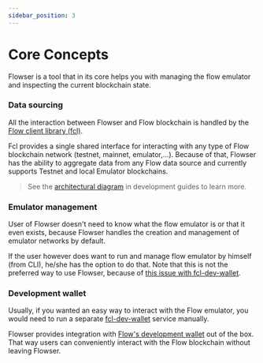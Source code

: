 ```yaml
---
sidebar_position: 3
---
```


# Core Concepts

Flowser is a tool that in its core helps you with managing the flow emulator and inspecting the current blockchain state.

### Data sourcing

All the interaction between Flowser and Flow blockchain is handled by the [Flow client library (fcl)](https://docs.onflow.org/fcl/).

Fcl provides a single shared interface for interacting with any type of Flow blockchain network (testnet, mainnet, emulator,...). Because of that, Flowser has the ability to aggregate data from any Flow data source and currently supports Testnet and local Emulator blockchains.

> See the [architectural diagram](./DEVELOPMENT.md#-architecture) in development guides to learn more.

### Emulator management

User of Flowser doesn't need to know what the flow emulator is or that it even exists, because Flowser handles the creation and management of emulator networks by default.

If the user however does want to run and manage flow emulator by himself (from CLI), he/she has the option to do that. Note that this is not the preferred way to use Flowser, because of [this issue with fcl-dev-wallet](./README.md#fcl-dev-wallet-support).

### Development wallet

Usually, if you wanted an easy way to interact with the Flow emulator, you would need to run a separate [fcl-dev-wallet](https://github.com/onflow/fcl-dev-wallet#start-the-dev-wallet) service manually.

Flowser provides integration with [Flow's development wallet](https://github.com/onflow/fcl-dev-wallet) out of the box. That way users can conveniently interact with the Flow blockchain without leaving Flowser.
